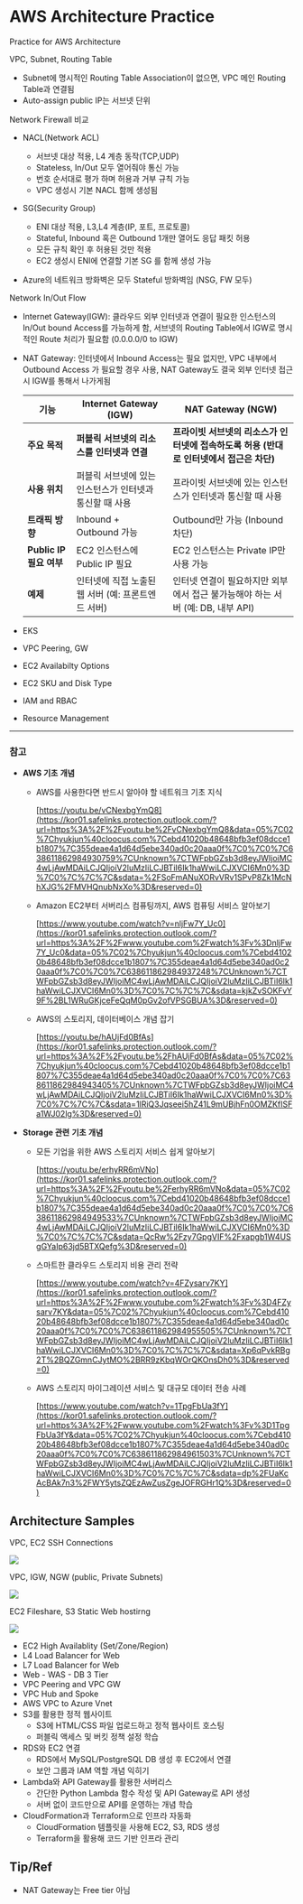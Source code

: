 # AWS Architecture Practice
Practice for AWS Architecture

VPC, Subnet, Routing Table

- Subnet에 명시적인 Routing Table Association이 없으면, VPC 메인 Routing Table과 연결됨
- Auto-assign public IP는 서브넷 단위

Network Firewall 비교
- NACL(Network ACL)
    - 서브넷 대상 적용, L4 계층 동작(TCP,UDP)
    - Stateless, In/Out 모두 열어줘야 통신 가능
    - 번호 순서대로 평가 하며 허용과 거부 규칙 가능
    - VPC 생성시 기본 NACL 함께 생성됨

- SG(Security Group)
    - ENI 대상 적용, L3,L4 계층(IP, 포트, 프로토콜)
    - Stateful, Inbound 혹은 Outbound 1개만 열어도 응답 패킷 허용
    - 모든 규칙 확인 후 허용된 것만 적용
    - EC2 생성시 ENI에 연결할 기본 SG 를 함께 생성 가능

- Azure의 네트워크 방화벽은 모두 Stateful 방화벽임 (NSG, FW 모두)


Network In/Out Flow
- Internet Gateway(IGW): 클라우드 외부 인터넷과 연결이 필요한 인스턴스의 In/Out bound Access를 가능하게 함, 서브넷의 Routing Table에서 IGW로 명시적인 Route 처리가 필요함 (0.0.0.0/0 to IGW)
- NAT Gateway: 인터넷에서 Inbound Access는 필요 없지만, VPC 내부에서 Outbound Access 가 필요할 경우 사용, NAT Gateway도 결국 외부 인터넷 접근시 IGW를 통해서 나가게됨
    
    | 기능 | **Internet Gateway (IGW)** | **NAT Gateway (NGW)** |
    | --- | --- | --- |
    | **주요 목적** | **퍼블릭 서브넷의 리소스를 인터넷과 연결** | **프라이빗 서브넷의 리소스가 인터넷에 접속하도록 허용 (반대로 인터넷에서 접근은 차단)** |
    | **사용 위치** | 퍼블릭 서브넷에 있는 인스턴스가 인터넷과 통신할 때 사용 | 프라이빗 서브넷에 있는 인스턴스가 인터넷과 통신할 때 사용 |
    | **트래픽 방향** | Inbound + Outbound 가능 | Outbound만 가능 (Inbound 차단) |
    | **Public IP 필요 여부** | EC2 인스턴스에 Public IP 필요 | EC2 인스턴스는 Private IP만 사용 가능 |
    | **예제** | 인터넷에 직접 노출된 웹 서버 (예: 프론트엔드 서버) | 인터넷 연결이 필요하지만 외부에서 접근 불가능해야 하는 서버 (예: DB, 내부 API) |
- EKS
- VPC Peering, GW
- EC2 Availabilty Options
- EC2 SKU and Disk Type
- IAM and RBAC
- Resource Management

---

### 참고

- **AWS 기초** **개념**
    - AWS를 사용한다면 반드시 알아야 할 네트워크 기초 지식
        
        [https://youtu.be/vCNexbgYmQ8](https://kor01.safelinks.protection.outlook.com/?url=https%3A%2F%2Fyoutu.be%2FvCNexbgYmQ8&data=05%7C02%7Chyukjun%40cloocus.com%7Cebd41020b48648bfb3ef08dcce1b1807%7C355deae4a1d64d5ebe340ad0c20aaa0f%7C0%7C0%7C638611862984930759%7CUnknown%7CTWFpbGZsb3d8eyJWIjoiMC4wLjAwMDAiLCJQIjoiV2luMzIiLCJBTiI6Ik1haWwiLCJXVCI6Mn0%3D%7C0%7C%7C%7C&sdata=%2FSoFmANuXORvVRv1SPvP8Zk1McNhXJG%2FMVHQnubNxXo%3D&reserved=0)
        
    - Amazon EC2부터 서버리스 컴퓨팅까지, AWS 컴퓨팅 서비스 알아보기
        
        [https://www.youtube.com/watch?v=nljFw7Y_Uc0](https://kor01.safelinks.protection.outlook.com/?url=https%3A%2F%2Fwww.youtube.com%2Fwatch%3Fv%3DnljFw7Y_Uc0&data=05%7C02%7Chyukjun%40cloocus.com%7Cebd41020b48648bfb3ef08dcce1b1807%7C355deae4a1d64d5ebe340ad0c20aaa0f%7C0%7C0%7C638611862984937248%7CUnknown%7CTWFpbGZsb3d8eyJWIjoiMC4wLjAwMDAiLCJQIjoiV2luMzIiLCJBTiI6Ik1haWwiLCJXVCI6Mn0%3D%7C0%7C%7C%7C&sdata=kjkZvSOKFvY9F%2BL1WRuGKjceFeQqM0pGv2ofVPSGBUA%3D&reserved=0)
        
    - AWS의 스토리지, 데이터베이스 개념 잡기
        
        [https://youtu.be/hAUjFd0BfAs](https://kor01.safelinks.protection.outlook.com/?url=https%3A%2F%2Fyoutu.be%2FhAUjFd0BfAs&data=05%7C02%7Chyukjun%40cloocus.com%7Cebd41020b48648bfb3ef08dcce1b1807%7C355deae4a1d64d5ebe340ad0c20aaa0f%7C0%7C0%7C638611862984943405%7CUnknown%7CTWFpbGZsb3d8eyJWIjoiMC4wLjAwMDAiLCJQIjoiV2luMzIiLCJBTiI6Ik1haWwiLCJXVCI6Mn0%3D%7C0%7C%7C%7C&sdata=1lRiQ3Jqseei5hZ41L9mUBjhFn0OMZKfISFa1WJ02lg%3D&reserved=0)
        
- **Storage 관련** **기초** **개념**
    - 모든 기업을 위한 AWS 스토리지 서비스 쉽게 알아보기
        
        [https://youtu.be/erhyRR6mVNo](https://kor01.safelinks.protection.outlook.com/?url=https%3A%2F%2Fyoutu.be%2FerhyRR6mVNo&data=05%7C02%7Chyukjun%40cloocus.com%7Cebd41020b48648bfb3ef08dcce1b1807%7C355deae4a1d64d5ebe340ad0c20aaa0f%7C0%7C0%7C638611862984949533%7CUnknown%7CTWFpbGZsb3d8eyJWIjoiMC4wLjAwMDAiLCJQIjoiV2luMzIiLCJBTiI6Ik1haWwiLCJXVCI6Mn0%3D%7C0%7C%7C%7C&sdata=QcRw%2Fzy7GpgVIF%2Fxapgb1W4USgGYaIp63jd5BTXQefg%3D&reserved=0)
        
    - 스마트한 클라우드 스토리지 비용 관리 전략
        
        [https://www.youtube.com/watch?v=4FZysarv7KY](https://kor01.safelinks.protection.outlook.com/?url=https%3A%2F%2Fwww.youtube.com%2Fwatch%3Fv%3D4FZysarv7KY&data=05%7C02%7Chyukjun%40cloocus.com%7Cebd41020b48648bfb3ef08dcce1b1807%7C355deae4a1d64d5ebe340ad0c20aaa0f%7C0%7C0%7C638611862984955505%7CUnknown%7CTWFpbGZsb3d8eyJWIjoiMC4wLjAwMDAiLCJQIjoiV2luMzIiLCJBTiI6Ik1haWwiLCJXVCI6Mn0%3D%7C0%7C%7C%7C&sdata=Xp6qPvkRBg2T%2BQZGmnCJytMO%2BRR9zKbqWOrQKOnsDh0%3D&reserved=0)
        
    - AWS 스토리지 마이그레이션 서비스 및 대규모 데이터 전송 사례
        
        [https://www.youtube.com/watch?v=1TpgFbUa3fY](https://kor01.safelinks.protection.outlook.com/?url=https%3A%2F%2Fwww.youtube.com%2Fwatch%3Fv%3D1TpgFbUa3fY&data=05%7C02%7Chyukjun%40cloocus.com%7Cebd41020b48648bfb3ef08dcce1b1807%7C355deae4a1d64d5ebe340ad0c20aaa0f%7C0%7C0%7C638611862984961503%7CUnknown%7CTWFpbGZsb3d8eyJWIjoiMC4wLjAwMDAiLCJQIjoiV2luMzIiLCJBTiI6Ik1haWwiLCJXVCI6Mn0%3D%7C0%7C%7C%7C&sdata=dp%2FUaKcAcBAk7n3%2FWY5ytsZQEzAwZusZgeJOFRGHr1Q%3D&reserved=0)
## Architecture Samples
VPC, EC2 SSH Connections

![](/images/ec2-ssh.svg) 

VPC, IGW, NGW (public, Private Subnets)

![](/images/igw_ngw.png)

EC2 Fileshare, S3 Static Web hostirng

![](/images/ec2-s3-efs.png)

- EC2 High Availablity (Set/Zone/Region)
- L4 Load Balancer for Web
- L7 Load Balancer for Web
- Web - WAS - DB 3 Tier
- VPC Peering and VPC GW
- VPC Hub and Spoke
- AWS VPC to Azure Vnet 
- S3를 활용한 정적 웹사이트
    - S3에 HTML/CSS 파일 업로드하고 정적 웹사이트 호스팅
    - 퍼블릭 액세스 및 버킷 정책 설정 학습
- RDS와 EC2 연결
    - RDS에서 MySQL/PostgreSQL DB 생성 후 EC2에서 연결
    - 보안 그룹과 IAM 역할 개념 익히기
- Lambda와 API Gateway를 활용한 서버리스
    - 간단한 Python Lambda 함수 작성 및 API Gateway로 API 생성
    - 서버 없이 코드만으로 API를 운영하는 개념 학습
- CloudFormation과 Terraform으로 인프라 자동화
    - CloudFormation 템플릿을 사용해 EC2, S3, RDS 생성
    - Terraform을 활용해 코드 기반 인프라 관리

## Tip/Ref
- NAT Gateway는 Free tier 아님